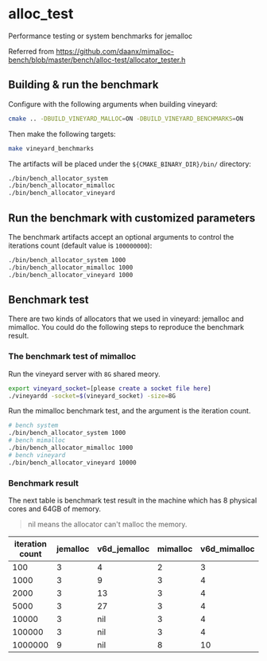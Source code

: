 # alloc_test

Performance testing or system benchmarks for jemalloc

Referred from <https://github.com/daanx/mimalloc-bench/blob/master/bench/alloc-test/allocator_tester.h>

## Building & run the benchmark

Configure with the following arguments when building vineyard:

```bash
cmake .. -DBUILD_VINEYARD_MALLOC=ON -DBUILD_VINEYARD_BENCHMARKS=ON
```

Then make the following targets:

```bash
make vineyard_benchmarks
```

The artifacts will be placed under the `${CMAKE_BINARY_DIR}/bin/` directory:

```bash
./bin/bench_allocator_system
./bin/bench_allocator_mimalloc
./bin/bench_allocator_vineyard
```

## Run the benchmark with customized parameters

The benchmark artifacts accept an optional arguments to control the iterations count (default value is `100000000`):

```bash
./bin/bench_allocator_system 1000
./bin/bench_allocator_mimalloc 1000
./bin/bench_allocator_vineyard 1000
```

## Benchmark test

There are two kinds of allocators that we used in vineyard: jemalloc and mimalloc. You could do the following steps to reproduce the benchmark result.

### The benchmark test of mimalloc

Run the vineyard server with `8G` shared meory.

```sh
export vineyard_socket=[please create a socket file here]
./vineyardd -socket=$(vineyard_socket) -size=8G
```

Run the mimalloc benchmark test, and the argument is the iteration count.

```sh
# bench system
./bin/bench_allocator_system 1000
# bench mimalloc
./bin/bench_allocator_mimalloc 1000
# bench vineyard
./bin/bench_allocator_vineyard 10000
```

### Benchmark result

The next table is benchmark test result in the machine which has 8 physical cores and 64GB of memory.

> nil means the allocator can't malloc the memory.

| iteration count | jemalloc | v6d_jemalloc | mimalloc | v6d_mimalloc |
| --------------- | -------- | ------------ | -------- | ------------ |
| 100             | 3        | 4            | 2        | 3            |
| 1000            | 3        | 9            | 3        | 4            |
| 2000            | 3        | 13           | 3        | 4            |
| 5000            | 3        | 27           | 3        | 4            |
| 10000           | 3        | nil          | 3        | 4            |
| 100000          | 3        | nil          | 3        | 4            |
| 1000000         | 9        | nil          | 8        | 10           |
